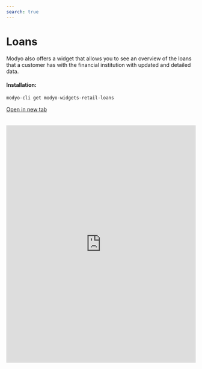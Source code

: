 ```yaml
---
search: true
---
```


# Loans

Modyo also offers a widget that allows you to see an overview of the loans that a customer has with the financial institution with updated and detailed data.

#### Installation:

```bash
modyo-cli get modyo-widgets-retail-loans
```

[Open in new tab](https://widgets.modyo.com/retail/loans)

<iframe id="widgetFrame" src="https://widgets.modyo.com/retail/loans" width="100%" frameBorder="0" style="min-height:630px;overflow:auto;margin-top:20px;"/>

| Feature       | Description                                                                                                                                                                                                                 |
|---------------------|-----------------------------------------------------------------------------------------------------------------------------------------------------------------------------------------------------------------------------|
| Loan Summary | Displays the information the credits that the customer has assets, such as credit type, name, and request number.                                                                                                       |
| Credits Detail | When you select an item, displays detailed credit information, including outstanding balance, grant date, end date, and credit type fee value. Include information about upcoming maturities |

<script>

  export default {
    mounted() {

      function setIframeHeightCO(id, ht) {
          var ifrm = document.getElementById(id);
          if(ifrm) {
            ifrm.style.height = ht + 4 + "px";
          }
      }
      // iframed document sends its height using postMessage
      function handleDocHeightMsg(e) {
          // check origin
          if ( e.origin === 'https://widgets.modyo.com' ) {
              // parse data
              var data = JSON.parse( e.data );

              console.log('data:', data)
              // check data object
              if ( data['docHeight'] ) {
                  setIframeHeightCO( 'widgetFrame', data['docHeight'] );
              } else {
                  setIframeHeightCO( 'widgetFrame', 700 );
              }
          }
      }

      // assign message handler
      if ( window.addEventListener ) {
          window.addEventListener('message', handleDocHeightMsg, false);
      }
    }
  }

</script>
